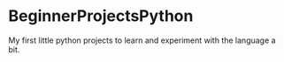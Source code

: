 # BeginnerProjectsPython
My first little python projects to learn and experiment with the language a bit.

